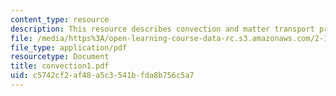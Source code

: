 ```yaml
---
content_type: resource
description: This resource describes convection and matter transport processes.
file: /media/https%3A/open-learning-course-data-rc.s3.amazonaws.com/2-141-modeling-and-simulation-of-dynamic-systems-fall-2006/c5742cf2af48a5c3541bfda8b756c5a7_convection1.pdf
file_type: application/pdf
resourcetype: Document
title: convection1.pdf
uid: c5742cf2-af48-a5c3-541b-fda8b756c5a7
---
```

